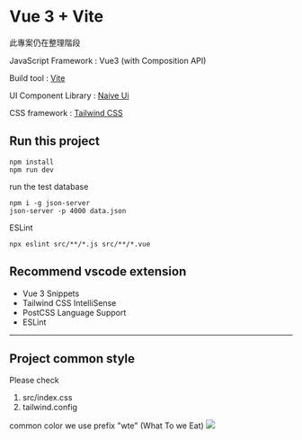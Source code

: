 # Vue 3 + Vite

此專案仍在整理階段

JavaScript Framework : Vue3 (with Composition API)

Build tool : [Vite](https://vitejs.dev/guide/#scaffolding-your-first-vite-project)

UI Component Library : [Naive Ui](https://www.naiveui.com/zh-CN/os-theme/components)

CSS framework : [Tailwind CSS](https://tailwindcss.com/docs/installation)

## Run this project

```
npm install
npm run dev
```

run the test database

```
npm i -g json-server
json-server -p 4000 data.json
```

ESLint

```
npx eslint src/**/*.js src/**/*.vue
```

## Recommend vscode extension

- Vue 3 Snippets
- Tailwind CSS IntelliSense
- PostCSS Language Support
- ESLint

---

## Project common style

Please check

1. src/index.css
2. tailwind.config

common color we use prefix "wte" (What To we Eat)
![](https://upload.cc/i1/2022/10/12/c45AzH.png)
